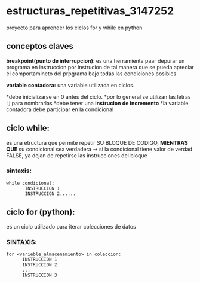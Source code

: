 # estructuras_repetitivas_3147252
proyecto para aprender los ciclos for y while en python 

## conceptos claves 

**breakpoint(punto de interrupcion)**: es una herramienta
paar depurar un programa en instruccion por instrucion 
de tal manera que se pueda apreciar el comportamineto
del prpgrama bajo todas las condiciones posibles 

**variable contadora:**
una variable utilizada en ciclos.

*debe inicializarse en 0 antes del ciclo.
*por lo general se utilizan las letras i,j para nombrarlas 
*debe tener una **instrucion de incremento** 
*la variable contadora debe participar en la condicional


## ciclo while:
es una etructura que permite repetir 
SU BLOQUE DE CODIGO, **MIENTRAS QUE**
su condicional sea verdadera 
-> si la condicional tiene valor de 
verdad FALSE, ya dejan de repetirse
las instrucciones del bloque 

### sintaxis:

```
while condicional:
       INSTRUCCION 1
       INSTRUCCION 2......
``` 


## ciclo for (python):

es un ciclo utilizado para iterar colecciones 
de datos 

### SINTAXIS:

```
for <varieble_almacenamiento> in coleccion:
      INSTRUCCION 1
      INSTRUCCION 2
      ...
      INSTRUCCION 3
```